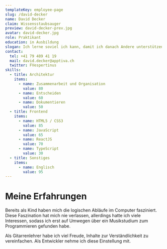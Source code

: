 ```yaml
---
templateKey: employee-page
slug: /david-decker
name: David Decker
claim: Wissensstaubsauger
preview: david-decker-prev.jpg
avatar: david-decker.jpg
role: Praktikant
education: in Ausbildung
slogan: Ich lerne soviel ich kann, damit ich danach Andere unterstützen kann.
contact:
  tel: +41 79 489 41 19
  mail: david.decker@apptiva.ch
  twitter: FVespertinus
skills:
  - title: Architektur
    items:
      - name: Zusammenarbeit und Organisation
        value: 80
      - name: Entscheiden
        value: 60
      - name: Dokumentieren
        value: 50
  - title: Frontend
    items:
      - name: HTML5 / CSS3
        value: 85
      - name: JavaScript
        value: 65
      - name: ReactJS
        value: 70
      - name: TypeScript
        value: 30
  - title: Sonstiges
    items:
      - name: Englisch
        value: 95
---
```


# Meine Erfahrungen

Bereits als Kind haben mich die logischen Abläufe im Computer fasziniert. Diese Faszination hat mich nie verlassen, allerdings hatte ich viele Interessen, sodass ich erst auf Umwegen über ein Musikstudium zum Programmieren gefunden habe.

Als Gitarrenlehrer habe ich viel Freude, Inhalte zur Verständlichkeit zu vereinfachen. Als Entwickler nehme ich diese Einstellung mit.

